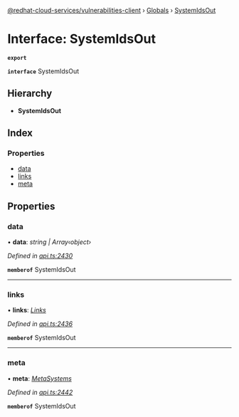 [@redhat-cloud-services/vulnerabilities-client](../README.md) › [Globals](../globals.md) › [SystemIdsOut](systemidsout.md)

# Interface: SystemIdsOut

**`export`** 

**`interface`** SystemIdsOut

## Hierarchy

* **SystemIdsOut**

## Index

### Properties

* [data](systemidsout.md#data)
* [links](systemidsout.md#links)
* [meta](systemidsout.md#meta)

## Properties

###  data

• **data**: *string | Array‹object›*

*Defined in [api.ts:2430](https://github.com/RedHatInsights/javascript-clients/blob/master/packages/vulnerabilities/api.ts#L2430)*

**`memberof`** SystemIdsOut

___

###  links

• **links**: *[Links](links.md)*

*Defined in [api.ts:2436](https://github.com/RedHatInsights/javascript-clients/blob/master/packages/vulnerabilities/api.ts#L2436)*

**`memberof`** SystemIdsOut

___

###  meta

• **meta**: *[MetaSystems](metasystems.md)*

*Defined in [api.ts:2442](https://github.com/RedHatInsights/javascript-clients/blob/master/packages/vulnerabilities/api.ts#L2442)*

**`memberof`** SystemIdsOut
